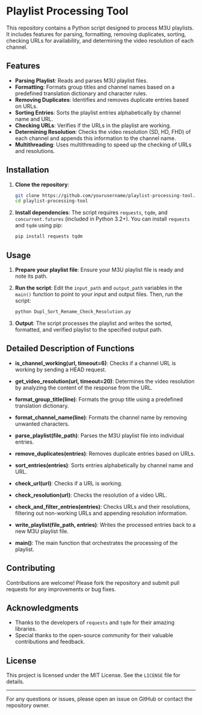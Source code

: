 # Playlist Processing Tool

This repository contains a Python script designed to process M3U playlists. It includes features for parsing, formatting, removing duplicates, sorting, checking URLs for availability, and determining the video resolution of each channel.

## Features

- **Parsing Playlist**: Reads and parses M3U playlist files.
- **Formatting**: Formats group titles and channel names based on a predefined translation dictionary and character rules.
- **Removing Duplicates**: Identifies and removes duplicate entries based on URLs.
- **Sorting Entries**: Sorts the playlist entries alphabetically by channel name and URL.
- **Checking URLs**: Verifies if the URLs in the playlist are working.
- **Determining Resolution**: Checks the video resolution (SD, HD, FHD) of each channel and appends this information to the channel name.
- **Multithreading**: Uses multithreading to speed up the checking of URLs and resolutions.

## Installation

1. **Clone the repository**:
    ```sh
    git clone https://github.com/yourusername/playlist-processing-tool.git
    cd playlist-processing-tool
    ```

2. **Install dependencies**:
    The script requires `requests`, `tqdm`, and `concurrent.futures` (included in Python 3.2+). You can install `requests` and `tqdm` using pip:
    ```sh
    pip install requests tqdm
    ```

## Usage

1. **Prepare your playlist file**:
    Ensure your M3U playlist file is ready and note its path.

2. **Run the script**:
    Edit the `input_path` and `output_path` variables in the `main()` function to point to your input and output files. Then, run the script:
    ```sh
    python Dupl_Sort_Rename_Check_Resolution.py
    ```

3. **Output**:
    The script processes the playlist and writes the sorted, formatted, and verified playlist to the specified output path.

## Detailed Description of Functions

- **is_channel_working(url, timeout=6)**:
  Checks if a channel URL is working by sending a HEAD request.

- **get_video_resolution(url, timeout=20)**:
  Determines the video resolution by analyzing the content of the response from the URL.

- **format_group_title(line)**:
  Formats the group title using a predefined translation dictionary.

- **format_channel_name(line)**:
  Formats the channel name by removing unwanted characters.

- **parse_playlist(file_path)**:
  Parses the M3U playlist file into individual entries.

- **remove_duplicates(entries)**:
  Removes duplicate entries based on URLs.

- **sort_entries(entries)**:
  Sorts entries alphabetically by channel name and URL.

- **check_url(url)**:
  Checks if a URL is working.

- **check_resolution(url)**:
  Checks the resolution of a video URL.

- **check_and_filter_entries(entries)**:
  Checks URLs and their resolutions, filtering out non-working URLs and appending resolution information.

- **write_playlist(file_path, entries)**:
  Writes the processed entries back to a new M3U playlist file.

- **main()**:
  The main function that orchestrates the processing of the playlist.

## Contributing

Contributions are welcome! Please fork the repository and submit pull requests for any improvements or bug fixes.

## Acknowledgments

- Thanks to the developers of `requests` and `tqdm` for their amazing libraries.
- Special thanks to the open-source community for their valuable contributions and feedback.

## License

This project is licensed under the MIT License. See the `LICENSE` file for details.

---

For any questions or issues, please open an issue on GitHub or contact the repository owner.
